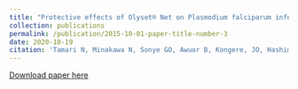 ```yaml
---
title: "Protective effects of Olyset® Net on Plasmodium falciparum infection after three years of distribution in western Kenya"
collection: publications
permalink: /publication/2015-10-01-paper-title-number-3
date: 2020-10-19
citation: 'Tamari N, Minakawa N, Sonye GO, Awuor B, Kongere, JO, Hashimoto M, Kataoka M, Munga, S. Protective effects of Olyset® Net on <i>Plasmodium falciparum</i> infection after three years of distribution in western Kenya. <i>Malar J</i>. 2020;19(1):373.'
---
```


[Download paper here](https://malariajournal.biomedcentral.com/articles/10.1186/s12936-020-03444-w)
